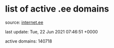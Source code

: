 # list of active .ee domains

source: [internet.ee](https://internet.ee/domains/ee-zone-file)

last update: Tue, 22 Jun 2021 07:46:51 +0000

active domains: 140718
